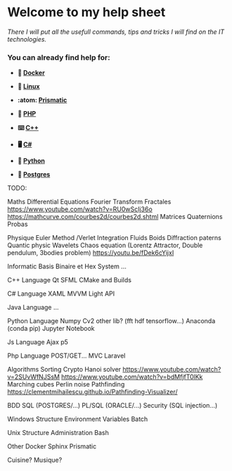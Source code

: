 # Welcome to my help sheet

*There I will put all the usefull commands, tips and tricks I will find on the IT technologies.*

### You can already find help for:

* **:whale: [Docker](./Docker/DOCKER.md)**

* **:penguin: [Linux](./Linux/LINUX.md)**

* **:atom: [Prismatic](./Prismatic/PRISMATIC.md)**

* **:elephant: [PHP]()**

* **:keyboard: [C++]()**

* **:desktop_computer: [C#]()**

* **:snake: [Python](https://github.com/mlhoutel/python-cheat-sheet)**

* **:elephant: [Postgres]()**

TODO:

Maths
  Differential Equations
  Fourier Transform
  Fractales https://www.youtube.com/watch?v=RU0wScIj36o https://mathcurve.com/courbes2d/courbes2d.shtml
  Matrices
  Quaternions
  Probas
 
Physique
  Euler Method /Verlet Integration
  Fluids
  Boids
  Diffraction paterns
  Quantic physic
  Wavelets
  Chaos equation (Lorentz Attractor, Double pendulum, 3bodies problem) https://youtu.be/fDek6cYijxI

Informatic Basis
  Binaire et Hex
  System
  ...
  
C++
  Language
  Qt
  SFML
  CMake and Builds
  
C#
  Language
  XAML
  MVVM Light
  API
  
Java
  Language
  ...

Python
  Language
  Numpy
  Cv2
  other lib? (fft hdf tensorflow...)
  Anaconda (conda pip)
  Jupyter Notebook
  
Js
  Language
  Ajax
  p5
  
Php
  Language
  POST/GET...
  MVC
  Laravel

Algorithms
  Sorting
  Crypto
  Hanoi solver https://www.youtube.com/watch?v=2SUvWfNJSsM https://www.youtube.com/watch?v=bdMfjfT0lKk
  Marching cubes
  Perlin noise
  Pathfinding https://clementmihailescu.github.io/Pathfinding-Visualizer/
  

BDD
  SQL (POSTGRES/...)
  PL/SQL (ORACLE/...)
  Security (SQL injection...)
  
Windows
  Structure
  Environment Variables
  Batch
  
Unix
  Structure
  Administration
  Bash

Other
  Docker
  Sphinx
  Prismatic
  
Cuisine?
Musique?
  

